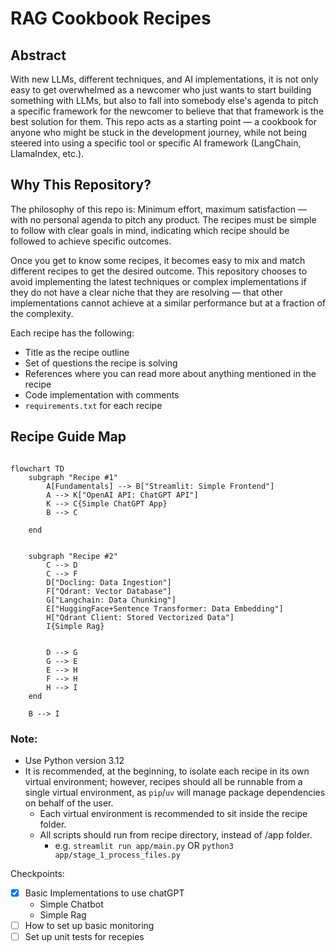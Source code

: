 # RAG Cookbook Recipes

## Abstract
With new LLMs, different techniques, and AI implementations, it is not only easy to get overwhelmed as a newcomer who just wants to start building something with LLMs, but also to fall into somebody else's agenda to pitch a specific framework for the newcomer to believe that that framework is the best solution for them. This repo acts as a starting point — a cookbook for anyone who might be stuck in the development journey, while not being steered into using a specific tool or specific AI framework (LangChain, LlamaIndex, etc.).

## Why This Repository?
The philosophy of this repo is: Minimum effort, maximum satisfaction — with no personal agenda to pitch any product. The recipes must be simple to follow with clear goals in mind, indicating which recipe should be followed to achieve specific outcomes. 

Once you get to know some recipes, it becomes easy to mix and match different recipes to get the desired outcome. This repository chooses to avoid implementing the latest techniques or complex implementations if they do not have a clear niche that they are resolving — that other implementations cannot achieve at a similar performance but at a fraction of the complexity.

Each recipe has the following:
- Title as the recipe outline
- Set of questions the recipe is solving
- References where you can read more about anything mentioned in the recipe
- Code implementation with comments
- `requirements.txt` for each recipe


## Recipe Guide Map

```mermaid

flowchart TD
    subgraph "Recipe #1"
        A[Fundamentals] --> B["Streamlit: Simple Frontend"]
        A --> K["OpenAI API: ChatGPT API"]
        K --> C{Simple ChatGPT App}
        B --> C
        
    end
        
    
    subgraph "Recipe #2"
        C --> D
        C --> F
        D["Docling: Data Ingestion"]
        F["Qdrant: Vector Database"]
        G["Langchain: Data Chunking"]
        E["HuggingFace+Sentence Transformer: Data Embedding"]
        H["Qdrant Client: Stored Vectorized Data"]
        I{Simple Rag}
        
        
        D --> G
        G --> E
        E --> H
        F --> H
        H --> I
    end
    
    B --> I
```

### Note:
- Use Python version 3.12
- It is recommended, at the beginning, to isolate each recipe in its own virtual environment; however, recipes should all be runnable from a single virtual environment, as `pip`/`uv` will manage package dependencies on behalf of the user. 
    - Each virtual environment is recommended to sit inside the recipe folder.
    - All scripts should run from recipe directory, instead of /app folder.
        - e.g. ```streamlit run app/main.py``` OR ```python3 app/stage_1_process_files.py```


Checkpoints:
- [X] Basic Implementations to use chatGPT
    - Simple Chatbot
    - Simple Rag
- [ ] How to set up basic monitoring 
- [ ] Set up unit tests for recepies 